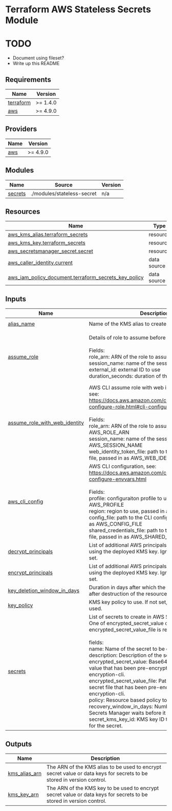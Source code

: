 # Terraform AWS Stateless Secrets Module

# TODO 
* Document using fileset?
* Write up this README

<!-- BEGIN_TF_DOCS -->
## Requirements

| Name | Version |
|------|---------|
| <a name="requirement_terraform"></a> [terraform](#requirement\_terraform) | >= 1.4.0 |
| <a name="requirement_aws"></a> [aws](#requirement\_aws) | >= 4.9.0 |

## Providers

| Name | Version |
|------|---------|
| <a name="provider_aws"></a> [aws](#provider\_aws) | >= 4.9.0 |

## Modules

| Name | Source | Version |
|------|--------|---------|
| <a name="module_secrets"></a> [secrets](#module\_secrets) | ./modules/stateless-secret | n/a |

## Resources

| Name | Type |
|------|------|
| [aws_kms_alias.terraform_secrets](https://registry.terraform.io/providers/hashicorp/aws/latest/docs/resources/kms_alias) | resource |
| [aws_kms_key.terraform_secrets](https://registry.terraform.io/providers/hashicorp/aws/latest/docs/resources/kms_key) | resource |
| [aws_secretsmanager_secret.secret](https://registry.terraform.io/providers/hashicorp/aws/latest/docs/resources/secretsmanager_secret) | resource |
| [aws_caller_identity.current](https://registry.terraform.io/providers/hashicorp/aws/latest/docs/data-sources/caller_identity) | data source |
| [aws_iam_policy_document.terraform_secrets_key_policy](https://registry.terraform.io/providers/hashicorp/aws/latest/docs/data-sources/iam_policy_document) | data source |

## Inputs

| Name | Description | Type | Default | Required |
|------|-------------|------|---------|:--------:|
| <a name="input_alias_name"></a> [alias\_name](#input\_alias\_name) | Name of the KMS alias to create. | `string` | `"terraform-secrets"` | no |
| <a name="input_assume_role"></a> [assume\_role](#input\_assume\_role) | Details of role to assume before running script. <br><br>Fields:<br>  role\_arn: ARN of the role to assume<br>  session\_name: name of the session<br>  external\_id: external ID to use<br>  duration\_seconds: duration of the session | <pre>object({<br>    role_arn         = string<br>    session_name     = optional(string, "terraform-aws-cli-script")<br>    external_id      = optional(string, null)<br>    duration_seconds = optional(number, null)<br>  })</pre> | `null` | no |
| <a name="input_assume_role_with_web_identity"></a> [assume\_role\_with\_web\_identity](#input\_assume\_role\_with\_web\_identity) | AWS CLI assume role with web identity configuration, see:<br>https://docs.aws.amazon.com/cli/latest/userguide/cli-configure-role.html#cli-configure-role-oidc<br><br>Fields:<br>  role\_arn: ARN of the role to assume, passed in as AWS\_ROLE\_ARN<br>  session\_name: name of the session, passed in as AWS\_SESSION\_NAME<br>  web\_identity\_token\_file: path to the web identity token file, passed in as AWS\_WEB\_IDENTITY\_TOKEN\_FILE | <pre>object({<br>    role_arn                = string<br>    session_name            = optional(string, "terraform-aws-cli-script")<br>    web_identity_token_file = string<br>  })</pre> | `null` | no |
| <a name="input_aws_cli_config"></a> [aws\_cli\_config](#input\_aws\_cli\_config) | AWS CLI configuration, see:<br>https://docs.aws.amazon.com/cli/latest/userguide/cli-configure-envvars.html<br><br>Fields:<br>  profile: configuraiton profile to use, passed in as AWS\_PROFILE<br>  region: region to use, passed in as AWS\_REGION<br>  config\_file: path to the CLI configuration file, passed in as AWS\_CONFIG\_FILE<br>  shared\_credentials\_file: path to the shared credentials file, passed in as AWS\_SHARED\_CREDENTIALS\_FILE | <pre>object({<br>    profile                 = optional(string, null)<br>    region                  = optional(string, null)<br>    config_file             = optional(string, null)<br>    shared_credentials_file = optional(string, null)<br>  })</pre> | `null` | no |
| <a name="input_decrypt_principals"></a> [decrypt\_principals](#input\_decrypt\_principals) | List of additional AWS principals that can decrypt using the deployed KMS key. Ignored if key\_policy is set. | `list(string)` | `[]` | no |
| <a name="input_encrypt_principals"></a> [encrypt\_principals](#input\_encrypt\_principals) | List of additional AWS principals that can encrypt using the deployed KMS key. Ignored if key\_policy is set. | `list(string)` | `[]` | no |
| <a name="input_key_deletion_window_in_days"></a> [key\_deletion\_window\_in\_days](#input\_key\_deletion\_window\_in\_days) | Duration in days after which the KMS key is deleted after destruction of the resource. | `number` | `null` | no |
| <a name="input_key_policy"></a> [key\_policy](#input\_key\_policy) | KMS key policy to use. If not set, a default policy is used. | `string` | `null` | no |
| <a name="input_secrets"></a> [secrets](#input\_secrets) | List of secrets to create in AWS Secrets Manager. <br>One of encrypted\_secret\_value or encrypted\_secret\_value\_file is required.<br><br>fields:<br>  name: Name of the secret to be created.<br>  description: Description of the secret.<br>  encrypted\_secret\_value: Base64 encoded secret value that has been pre-encrypted using aws-encryption-cli.<br>  encrypted\_secret\_value\_file: Path to base64 encoded secret file that has been pre-encrypted using aws-encryption-cli.<br>  policy: Resource based policy to attach to the secret.<br>  recovery\_window\_in\_days: Number of days that AWS Secrets Manager waits before it can delete a secret.<br>  secret\_kms\_key\_id: KMS key ID that will be configured for the secret. | <pre>list(object({<br>    name                        = optional(string, null)<br>    description                 = optional(string, null)<br>    policy                      = optional(string, null)<br>    recovery_window_in_days     = optional(number, null)<br>    secret_kms_key_id           = optional(string, null)<br>    encrypted_secret_value      = optional(string, null)<br>    encrypted_secret_value_file = optional(string, null)<br>    binary                      = optional(bool, false)<br>  }))</pre> | `[]` | no |

## Outputs

| Name | Description |
|------|-------------|
| <a name="output_kms_alias_arn"></a> [kms\_alias\_arn](#output\_kms\_alias\_arn) | The ARN of the KMS alias to be used to encrypt secret value or data keys for secrets to be stored in version control. |
| <a name="output_kms_key_arn"></a> [kms\_key\_arn](#output\_kms\_key\_arn) | The ARN of the KMS key to be used to encrypt secret value or data keys for secrets to be stored in version control. |
<!-- END_TF_DOCS -->
